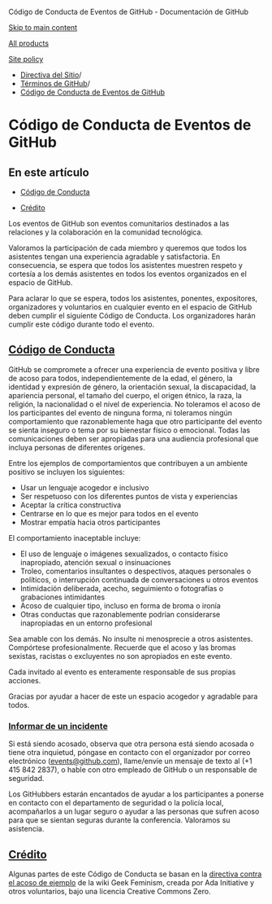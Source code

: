 Código de Conducta de Eventos de GitHub - Documentación de GitHub

[Skip to main content](#main-content)

[All products](/es)

[Site policy](/site-policy)

* [Directiva del Sitio](/es/site-policy)/
* [Términos de GitHub](/es/site-policy/github-terms)/
* [Código de Conducta de Eventos de GitHub](/es/site-policy/github-terms/github-event-code-of-conduct)

Código de Conducta de Eventos de GitHub
==========

En este artículo
----------

* [Código de Conducta](#code-of-conduct)

* [Crédito](#credit)

Los eventos de GitHub son eventos comunitarios destinados a las relaciones y la colaboración en la comunidad tecnológica.

Valoramos la participación de cada miembro y queremos que todos los asistentes tengan una experiencia agradable y satisfactoria. En consecuencia, se espera que todos los asistentes muestren respeto y cortesía a los demás asistentes en todos los eventos organizados en el espacio de GitHub.

Para aclarar lo que se espera, todos los asistentes, ponentes, expositores, organizadores y voluntarios en cualquier evento en el espacio de GitHub deben cumplir el siguiente Código de Conducta. Los organizadores harán cumplir este código durante todo el evento.

[Código de Conducta](#code-of-conduct)
----------

GitHub se compromete a ofrecer una experiencia de evento positiva y libre de acoso para todos, independientemente de la edad, el género, la identidad y expresión de género, la orientación sexual, la discapacidad, la apariencia personal, el tamaño del cuerpo, el origen étnico, la raza, la religión, la nacionalidad o el nivel de experiencia. No toleramos el acoso de los participantes del evento de ninguna forma, ni toleramos ningún comportamiento que razonablemente haga que otro participante del evento se sienta inseguro o tema por su bienestar físico o emocional. Todas las comunicaciones deben ser apropiadas para una audiencia profesional que incluya personas de diferentes orígenes.

Entre los ejemplos de comportamientos que contribuyen a un ambiente positivo se incluyen los siguientes:

* Usar un lenguaje acogedor e inclusivo
* Ser respetuoso con los diferentes puntos de vista y experiencias
* Aceptar la crítica constructiva
* Centrarse en lo que es mejor para todos en el evento
* Mostrar empatía hacia otros participantes

El comportamiento inaceptable incluye:

* El uso de lenguaje o imágenes sexualizados, o contacto físico inapropiado, atención sexual o insinuaciones
* Troleo, comentarios insultantes o despectivos, ataques personales o políticos, o interrupción continuada de conversaciones u otros eventos
* Intimidación deliberada, acecho, seguimiento o fotografías o grabaciones intimidantes
* Acoso de cualquier tipo, incluso en forma de broma o ironía
* Otras conductas que razonablemente podrían considerarse inapropiadas en un entorno profesional

Sea amable con los demás. No insulte ni menosprecie a otros asistentes. Compórtese profesionalmente. Recuerde que el acoso y las bromas sexistas, racistas o excluyentes no son apropiados en este evento.

Cada invitado al evento es enteramente responsable de sus propias acciones.

Gracias por ayudar a hacer de este un espacio acogedor y agradable para todos.

### [Informar de un incidente](#reporting-an-incident) ###

Si está siendo acosado, observa que otra persona está siendo acosada o tiene otra inquietud, póngase en contacto con el organizador por correo electrónico ([events@github.com](mailto:events@github.com)), llame/envíe un mensaje de texto al (+1 415 842 2837), o hable con otro empleado de GitHub o un responsable de seguridad.

Los GitHubbers estarán encantados de ayudar a los participantes a ponerse en contacto con el departamento de seguridad o la policía local, acompañarlos a un lugar seguro o ayudar a las personas que sufren acoso para que se sientan seguras durante la conferencia. Valoramos su asistencia.

[Crédito](#credit)
----------

Algunas partes de este Código de Conducta se basan en la [directiva contra el acoso de ejemplo](https://geekfeminism.wikia.org/wiki/Conference_anti-harassment/Policy) de la wiki Geek Feminism, creada por Ada Initiative y otros voluntarios, bajo una licencia Creative Commons Zero.
